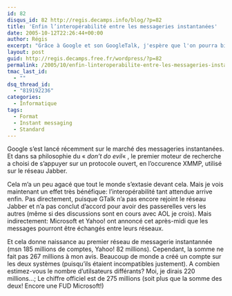 ```yaml
---
id: 82
disqus_id: 82 http://regis.decamps.info/blog/?p=82
title: 'Enfin l’interopérabilité entre les messageries instantanées'
date: 2005-10-12T22:26:44+00:00
author: Régis
excerpt: "Grâce à Google et son GoogleTalk, j'espère que l'on pourra bientôt communiquer d'un réseau vers l'autre."
layout: post
guid: http://regis.decamps.free.fr/wordpress/?p=82
permalink: /2005/10/enfin-linteroperabilite-entre-les-messageries-instantanees/
tmac_last_id:
  - ""
dsq_thread_id:
  - "819192236"
categories:
  - Informatique
tags:
  - Format
  - Instant messaging
  - Standard
---
```

Google s’est lancé récemment sur le marché des messageries instantanées. Et dans sa philosophie du « _don’t do evil_« , le premier moteur de recherche a choisi de s’appuyer sur un protocole ouvert, en l’occurence XMMP, utilisé sur le réseau Jabber.

Cela m’a un peu agacé que tout le monde s’extasie devant cela. Mais je vois maintenant un effet très bénéfique: l’interopérabilité tant attendue arrive enfin. Pas directement, puisque GTalk n’a pas encore rejoint le réseau Jabber et n’a pas conclut d’accord pour avoir des passerelles vers les autres (même si des discussions sont en cours avec AOL je crois). Mais indirectement: Microsoft et Yahoo! ont annoncé cet après-midi que les messages pourront être échangés entre leurs réseaux.

Et cela donne naissance au premier réseau de messagerie instantannée (msn 185 millions de comptes, Yahoo! 82 millions). Cependant, la somme ne fait pas 267 millions à mon avis. Beaucoup de monde a créé un compte sur les deux systèmes (puisqu’ils étaient incompatibles justement). A combien estimez-vous le nombre d’utilsateurs différants? Moi, je dirais 220 millions…; Le chiffre officiel est de 275 millions (soit plus que la somme des deux! Encore une FUD Microsoft!)
